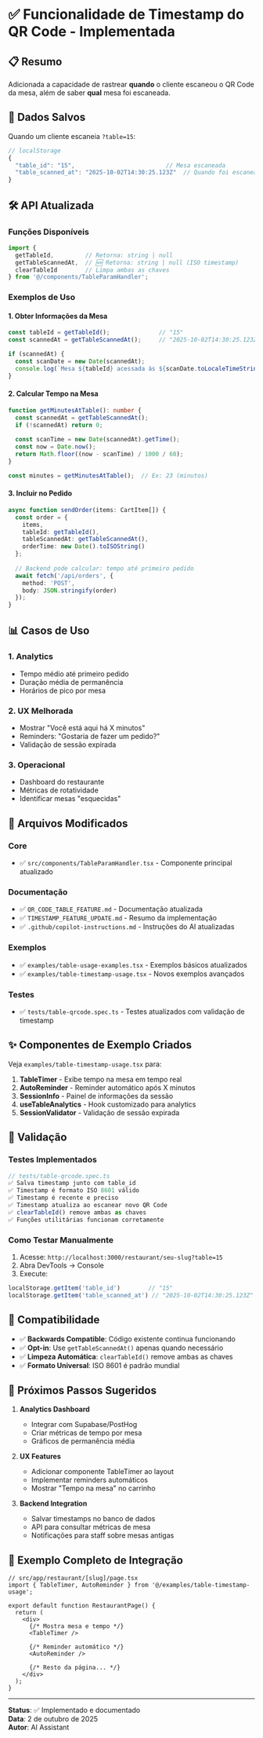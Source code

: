 # ✅ Funcionalidade de Timestamp do QR Code - Implementada

## 📋 Resumo

Adicionada a capacidade de rastrear **quando** o cliente escaneou o QR Code da mesa, além de saber **qual** mesa foi escaneada.

## 🔑 Dados Salvos

Quando um cliente escaneia `?table=15`:

```javascript
// localStorage
{
  "table_id": "15",                          // Mesa escaneada
  "table_scanned_at": "2025-10-02T14:30:25.123Z"  // Quando foi escaneado (ISO 8601)
}
```

## 🛠️ API Atualizada

### Funções Disponíveis

```typescript
import { 
  getTableId,         // Retorna: string | null
  getTableScannedAt,  // 🆕 Retorna: string | null (ISO timestamp)
  clearTableId        // Limpa ambas as chaves
} from '@/components/TableParamHandler';
```

### Exemplos de Uso

#### 1. Obter Informações da Mesa
```typescript
const tableId = getTableId();              // "15"
const scannedAt = getTableScannedAt();     // "2025-10-02T14:30:25.123Z"

if (scannedAt) {
  const scanDate = new Date(scannedAt);
  console.log(`Mesa ${tableId} acessada às ${scanDate.toLocaleTimeString()}`);
}
```

#### 2. Calcular Tempo na Mesa
```typescript
function getMinutesAtTable(): number {
  const scannedAt = getTableScannedAt();
  if (!scannedAt) return 0;
  
  const scanTime = new Date(scannedAt).getTime();
  const now = Date.now();
  return Math.floor((now - scanTime) / 1000 / 60);
}

const minutes = getMinutesAtTable();  // Ex: 23 (minutos)
```

#### 3. Incluir no Pedido
```typescript
async function sendOrder(items: CartItem[]) {
  const order = {
    items,
    tableId: getTableId(),
    tableScannedAt: getTableScannedAt(),
    orderTime: new Date().toISOString()
  };
  
  // Backend pode calcular: tempo até primeiro pedido
  await fetch('/api/orders', {
    method: 'POST',
    body: JSON.stringify(order)
  });
}
```

## 📊 Casos de Uso

### 1. Analytics
- Tempo médio até primeiro pedido
- Duração média de permanência
- Horários de pico por mesa

### 2. UX Melhorada
- Mostrar "Você está aqui há X minutos"
- Reminders: "Gostaria de fazer um pedido?"
- Validação de sessão expirada

### 3. Operacional
- Dashboard do restaurante
- Métricas de rotatividade
- Identificar mesas "esquecidas"

## 📁 Arquivos Modificados

### Core
- ✅ `src/components/TableParamHandler.tsx` - Componente principal atualizado

### Documentação
- ✅ `QR_CODE_TABLE_FEATURE.md` - Documentação atualizada
- ✅ `TIMESTAMP_FEATURE_UPDATE.md` - Resumo da implementação
- ✅ `.github/copilot-instructions.md` - Instruções do AI atualizadas

### Exemplos
- ✅ `examples/table-usage-examples.tsx` - Exemplos básicos atualizados
- ✅ `examples/table-timestamp-usage.tsx` - Novos exemplos avançados

### Testes
- ✅ `tests/table-qrcode.spec.ts` - Testes atualizados com validação de timestamp

## ✨ Componentes de Exemplo Criados

Veja `examples/table-timestamp-usage.tsx` para:

1. **TableTimer** - Exibe tempo na mesa em tempo real
2. **AutoReminder** - Reminder automático após X minutos
3. **SessionInfo** - Painel de informações da sessão
4. **useTableAnalytics** - Hook customizado para analytics
5. **SessionValidator** - Validação de sessão expirada

## 🧪 Validação

### Testes Implementados

```typescript
// tests/table-qrcode.spec.ts
✅ Salva timestamp junto com table_id
✅ Timestamp é formato ISO 8601 válido
✅ Timestamp é recente e preciso
✅ Timestamp atualiza ao escanear novo QR Code
✅ clearTableId() remove ambas as chaves
✅ Funções utilitárias funcionam corretamente
```

### Como Testar Manualmente

1. Acesse: `http://localhost:3000/restaurant/seu-slug?table=15`
2. Abra DevTools → Console
3. Execute:
```javascript
localStorage.getItem('table_id')        // "15"
localStorage.getItem('table_scanned_at') // "2025-10-02T14:30:25.123Z"
```

## 🔄 Compatibilidade

- ✅ **Backwards Compatible**: Código existente continua funcionando
- ✅ **Opt-in**: Use `getTableScannedAt()` apenas quando necessário
- ✅ **Limpeza Automática**: `clearTableId()` remove ambas as chaves
- ✅ **Formato Universal**: ISO 8601 é padrão mundial

## 🚀 Próximos Passos Sugeridos

1. **Analytics Dashboard**
   - Integrar com Supabase/PostHog
   - Criar métricas de tempo por mesa
   - Gráficos de permanência média

2. **UX Features**
   - Adicionar componente TableTimer ao layout
   - Implementar reminders automáticos
   - Mostrar "Tempo na mesa" no carrinho

3. **Backend Integration**
   - Salvar timestamps no banco de dados
   - API para consultar métricas de mesa
   - Notificações para staff sobre mesas antigas

## 📝 Exemplo Completo de Integração

```tsx
// src/app/restaurant/[slug]/page.tsx
import { TableTimer, AutoReminder } from '@/examples/table-timestamp-usage';

export default function RestaurantPage() {
  return (
    <div>
      {/* Mostra mesa e tempo */}
      <TableTimer />
      
      {/* Reminder automático */}
      <AutoReminder />
      
      {/* Resto da página... */}
    </div>
  );
}
```

---

**Status**: ✅ Implementado e documentado  
**Data**: 2 de outubro de 2025  
**Autor**: AI Assistant
